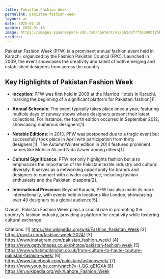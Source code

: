 ```yaml
---
title: Pakistan Fashion Week
permalink: pakistan-fashion-week
layout: ai
date: 2025-01-10
update: 2025-01-18
image: https://images.squarespace-cdn.com/content/v1/5b3d0f7f36099bf25be25e36/1562234710359-S2X2MO5PL6HH6BX7ZWM7/Pakistan+fashion+week
credits:
---
```


Pakistan Fashion Week (PFW) is a prominent annual fashion event held in Karachi, organized by the Fashion Pakistan Council (FPC). Launched in 2009, the event showcases the creativity and talent of both emerging and established designers from across the country.

## Key Highlights of Pakistan Fashion Week

- **Inception**: PFW was first held in 2009 at the Marriott Hotels in Karachi, marking the beginning of a significant platform for Pakistani fashion[1].

- **Annual Schedule**: The event typically takes place once a year, featuring multiple days of runway shows where designers present their latest collections. For instance, the fourth edition occurred in September 2012, showcasing numerous designers[1].

- **Notable Editions**: In 2013, PFW was postponed due to a tragic event but successfully took place in April with participation from thirty designers[1]. The Autumn/Winter edition in 2014 featured prominent names like Mohsin Ali and Nida Azwer among others[1].

- **Cultural Significance**: PFW not only highlights fashion but also emphasizes the importance of the Pakistani textile industry and cultural diversity. It serves as a networking opportunity for brands and designers to connect with a wider audience, including fashion enthusiasts and the Pakistani diaspora[2].

- **International Presence**: Beyond Karachi, PFW has also made its mark internationally, with events held in locations like London, showcasing over 40 designers to a global audience[5].

Overall, Pakistan Fashion Week plays a crucial role in promoting the country's fashion industry, providing a platform for creativity while fostering cultural exchange.

Citations:
[1] https://en.wikipedia.org/wiki/Fashion_Pakistan_Week
[2] https://pwcta.com/fashion-week-2024/
[3] https://www.instagram.com/pakistan_fashion_week/
[4] https://www.gettyimages.co.uk/photos/pakistan-fashion-week
[5] https://www.whatshotlondon.co.uk/from-culture-to-haute-couture-pakistan-fashion-week/
[6] https://www.facebook.com/pakistansfashionweek/
[7] https://www.youtube.com/watch?v=i_QG_gE1GXA
[8] https://en.wikipedia.org/wiki/Lahore_Fashion_Week
